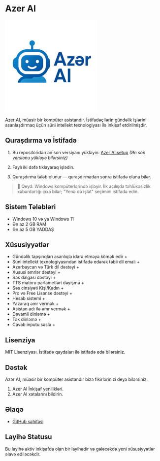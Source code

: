 # Azer AI

![Logo](./AzerAI.png)

Azer AI, müasir bir kompüter asistandır. İstifadəçilərin gündəlik işlərini asanlaşdırmaq üçün süni intellekt texnologiyası ilə inkişaf etdirilmişdir.

## Quraşdırma və İstifadə

1. Bu repositoridən ən son versiyanı yükləyin:
   [Azer AI.setup](https://drive.google.com/file/d/1EA1XomJpQO4k-IEOBzd4vvDKWy1vpmV6/view?usp=drive_link) _(Ən son versionu yükləyə bilərsiniz)_

2. Faylı iki dəfə tıklayaraq işlədin.

3. Quraşdırma tələb olunur — quraşdırmadan sonra istifadə oluna bilər.

> 📌 Qeyd: Windows kompüterlərində işləyir. İlk açılışda təhlükəsizlik xəbərdarlığı çıxa bilər; "Yenə də işlət" seçimini istifadə edin.

## Sistem Tələbləri

- Windows 10 və ya Windows 11
- Ən az 2 GB RAM
- Ən az 5 GB YADDAŞ

## Xüsusiyyətlər

- Gündəlik tapşırıqları asanlıqla idarə etməyə kömək edir +
- Süni intellekt texnologiyasından istifadə edərək təbii dil emalı +
- Azərbaycan və Türk dil dəstəyi +
- Xususi əmrlər dəstəyi +
- Səs dalgası dəstəyi +
- TTS matoru parlametləri dəyişmə +
- Səs cinsiyəti Kişi/Kadın +
- Pro və Free Lisanse dəstəyi +
- Hesab sistemi +
- Yazaraq əmr vermək +
- Asistan adı ilə əmr vermək +
- Dəvamli dinləmə +
- Tək dinləmə +
- Cavab inputu səslə +

## Lisenziya

MIT Lisenziyası. İstifadə qaydaları ilə istifadə edə bilərsiniz.

## Dəstək

Azər AI, müasir bir kompüter asistandır bizə fikirlərinizi deyə bilərsiniz:

1. Azer AI İnkişaf yenilikləri.
2. Azer AI xətalarını bildirin.

## Əlaqə

- [GitHub səhifəsi](https://github.com/QadirAbbasov)

## Layihə Statusu

Bu layihə aktiv inkişafda olan bir layihədir və gələcəkdə yeni xüsusiyyətlər əlavə ediləcəkdir.

